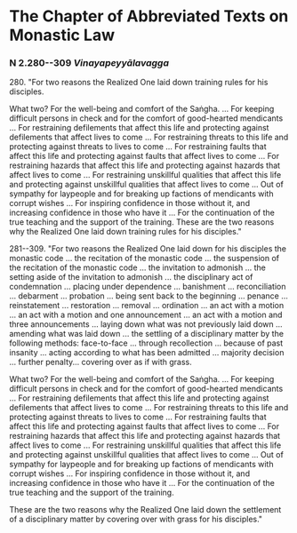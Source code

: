 # The Chapter of Abbreviated Texts on Monastic Law

### N 2.280--309 *Vinayapeyyālavagga*

280\. "For two reasons the Realized One laid down training rules for his
disciples.

What two? For the well-being and comfort of the Saṅgha\.  ...
For keeping difficult persons in check and for the comfort of
good-hearted mendicants ... For restraining defilements that affect this
life and protecting against defilements that affect lives to come ...
For restraining threats to this life and protecting against threats to
lives to come ... For restraining faults that affect this life and
protecting against faults that affect lives to come ... For restraining
hazards that affect this life and protecting against hazards that affect
lives to come ... For restraining unskillful qualities that affect this
life and protecting against unskillful qualities that affect lives to
come ... Out of sympathy for laypeople and for breaking up factions of
mendicants with corrupt wishes ... For inspiring confidence in those
without it, and increasing confidence in those who have it ... For the
continuation of the true teaching and the support of the training. These
are the two reasons why the Realized One laid down training rules for
his disciples."

<!--pg-->
281--309\. "For two reasons the Realized One laid down for his disciples the
monastic code ... the recitation of the monastic code ... the suspension
of the recitation of the monastic code ... the invitation to admonish
... the setting aside of the invitation to admonish ... the disciplinary
act of condemnation ... placing under dependence ... banishment ...
reconciliation ... debarment ... probation ... being sent back to the
beginning ... penance ... reinstatement ... restoration ... removal ...
ordination ... an act with a motion ... an act with a motion and one
announcement ... an act with a motion and three announcements ... laying
down what was not previously laid down ... amending what was laid down
... the settling of a disciplinary matter by the following methods:
face-to-face ... through recollection ... because of past insanity ...
acting according to what has been admitted ... majority decision ...
further penalty... covering over as if with grass.

What two? For the well-being and comfort of the Saṅgha\.  ...
For keeping difficult persons in check and for the comfort of
good-hearted mendicants ... For restraining defilements that affect this
life and protecting against defilements that affect lives to come ...
For restraining threats to this life and protecting against threats to
lives to come ... For restraining faults that affect this life and
protecting against faults that affect lives to come ... For restraining
hazards that affect this life and protecting against hazards that affect
lives to come ... For restraining unskillful qualities that affect this
life and protecting against unskillful qualities that affect lives to
come ... Out of sympathy for laypeople and for breaking up factions of
mendicants with corrupt wishes ... For inspiring confidence in those
without it, and increasing confidence in those who have it ... For the
continuation of the true teaching and the support of the training.

These are the two reasons why the Realized One laid down the settlement
of a disciplinary matter by covering over with grass for his disciples."

